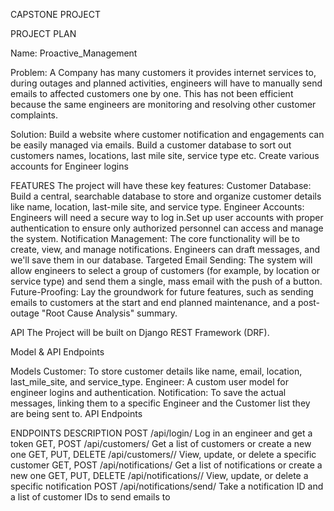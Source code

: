 CAPSTONE PROJECT

PROJECT PLAN

Name:
Proactive_Management

Problem:
A Company has many customers it provides internet services to, during outages and planned activities, engineers will have to manually send emails to affected customers one by one. This has not been efficient because the same engineers are monitoring and resolving other customer complaints.

Solution:
Build a website where customer notification and engagements can be easily managed via emails.
Build a customer database to sort out customers names, locations, last mile site, service type etc.
Create various accounts for Engineer logins

FEATURES
The project will have these key features:
Customer Database: Build a central, searchable database to store and organize customer details like name, location, last-mile site, and service type. 
Engineer Accounts: Engineers will need a secure way to log in.Set up user accounts with proper authentication to ensure only authorized personnel can access and manage the system.
Notification Management: The core functionality will be to create, view, and manage notifications. Engineers can draft messages, and we'll save them in our database.
Targeted Email Sending: The system will allow engineers to select a group of customers (for example, by location or service type) and send them a single, mass email with the push of a button.
Future-Proofing: Lay the groundwork for future features, such as sending emails to customers at the start and end planned maintenance, and a post-outage "Root Cause Analysis" summary.

API 
The Project will be built on Django REST Framework (DRF).

Model & API Endpoints

Models
Customer: To store customer details like name, email, location, last_mile_site, and service_type.
Engineer: A custom user model for engineer logins and authentication.
Notification: To save the actual messages, linking them to a specific Engineer and the Customer list they are being sent to.
API Endpoints

ENDPOINTS
DESCRIPTION
POST /api/login/
Log in an engineer and get a token
GET, POST /api/customers/
Get a list of customers or create a new one
GET, PUT, DELETE /api/customers/<id>/
View, update, or delete a specific customer
GET, POST /api/notifications/
Get a list of notifications or create a new one
GET, PUT, DELETE /api/notifications/<id>/
View, update, or delete a specific notification
POST /api/notifications/send/
Take a notification ID and a list of customer IDs to send emails to



